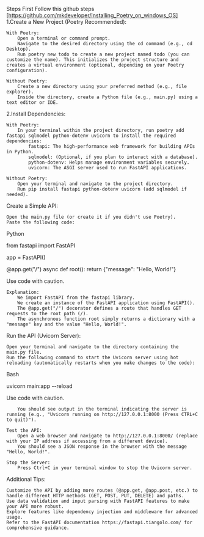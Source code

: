 Steps
First Follow this github steps
[https://github.com/mkdeveloper/Installing_Poetry_on_windows_OS]
1.Create a New Project (Poetry Recommended):

    With Poetry:
        Open a terminal or command prompt.
        Navigate to the desired directory using the cd command (e.g., cd Desktop).
        Run poetry new todo to create a new project named todo (you can customize the name). This initializes the project structure and creates a virtual environment (optional, depending on your Poetry configuration).

    Without Poetry:
        Create a new directory using your preferred method (e.g., file explorer).
        Inside the directory, create a Python file (e.g., main.py) using a text editor or IDE.

2.Install Dependencies:

    With Poetry:
        In your terminal within the project directory, run poetry add fastapi sqlmodel python-dotenv uvicorn to install the required dependencies:
            fastapi: The high-performance web framework for building APIs in Python.
            sqlmodel: (Optional, if you plan to interact with a database).
            python-dotenv: Helps manage environment variables securely.
            uvicorn: The ASGI server used to run FastAPI applications.

    Without Poetry:
        Open your terminal and navigate to the project directory.
        Run pip install fastapi python-dotenv uvicorn (add sqlmodel if needed).

Create a Simple API:

    Open the main.py file (or create it if you didn't use Poetry).
    Paste the following code:

Python

from fastapi import FastAPI

app = FastAPI()

@app.get("/")
async def root():
    return {"message": "Hello, World!"}

Use code with caution.

    Explanation:
        We import FastAPI from the fastapi library.
        We create an instance of the FastAPI application using FastAPI().
        The @app.get("/") decorator defines a route that handles GET requests to the root path (/).
        The asynchronous function root simply returns a dictionary with a "message" key and the value "Hello, World!".

Run the API (Uvicorn Server):

    Open your terminal and navigate to the directory containing the main.py file.
    Run the following command to start the Uvicorn server using hot reloading (automatically restarts when you make changes to the code):

Bash

uvicorn main:app --reload

Use code with caution.

        You should see output in the terminal indicating the server is running (e.g., "Uvicorn running on http://127.0.0.1:8000 (Press CTRL+C to quit)").

    Test the API:
        Open a web browser and navigate to http://127.0.0.1:8000/ (replace with your IP address if accessing from a different device).
        You should see a JSON response in the browser with the message "Hello, World!".

    Stop the Server:
        Press Ctrl+C in your terminal window to stop the Uvicorn server.

Additional Tips:

    Customize the API by adding more routes (@app.get, @app.post, etc.) to handle different HTTP methods (GET, POST, PUT, DELETE) and paths.
    Use data validation and input parsing with FastAPI features to make your API more robust.
    Explore features like dependency injection and middleware for advanced usage.
    Refer to the FastAPI documentation https://fastapi.tiangolo.com/ for comprehensive guidance.


